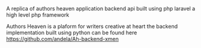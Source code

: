 A replica of authors heaven application backend api built using php laravel a high level php framework

Authors Heaven is a plaform for writers creative at heart the backend implementation built using python can be found here https://github.com/andela/Ah-backend-xmen

